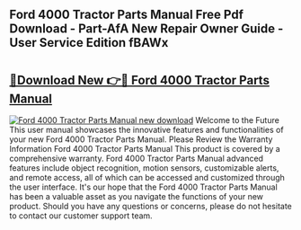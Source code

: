 ## Ford 4000 Tractor Parts Manual Free Pdf Download - Part-AfA New Repair Owner Guide - User Service Edition fBAWx

# <h2><a href="http://bc25185.oget.top/?id=Ford+4000+Tractor+Parts+Manual">🔗Download New 👉🔴 Ford 4000 Tractor Parts Manual</a></h2>

[![Ford 4000 Tractor Parts Manual new download](https://i.imgur.com/5g1atiW.png)](http://bc25185.oget.top/?id=Ford+4000+Tractor+Parts+Manual)
Welcome to the Future This user manual showcases the innovative features and functionalities of your new Ford 4000 Tractor Parts Manual. Please Review the Warranty Information Ford 4000 Tractor Parts Manual This product is covered by a comprehensive warranty. Ford 4000 Tractor Parts Manual advanced features include object recognition, motion sensors, customizable alerts, and remote access, all of which can be accessed and customized through the user interface. It's our hope that the Ford 4000 Tractor Parts Manual has been a valuable asset as you navigate the functions of your new product. Should you have any questions or concerns, please do not hesitate to contact our customer support team.
